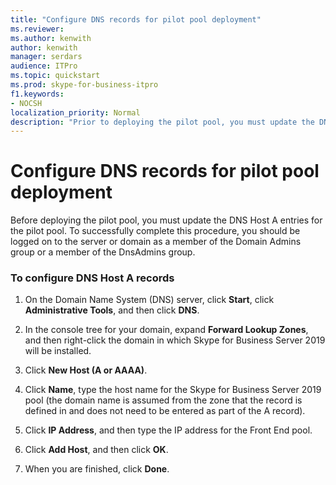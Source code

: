 ```yaml
---
title: "Configure DNS records for pilot pool deployment"
ms.reviewer: 
ms.author: kenwith
author: kenwith
manager: serdars
audience: ITPro
ms.topic: quickstart
ms.prod: skype-for-business-itpro
f1.keywords:
- NOCSH
localization_priority: Normal
description: "Prior to deploying the pilot pool, you must update the DNS Host A entries for the pilot pool. To successfully complete this procedure, you should be logged on to the server or domain as a member of the Domain Admins group or a member of the DnsAdmins group."
---
```


# Configure DNS records for pilot pool deployment

Before deploying the pilot pool, you must update the DNS Host A entries for the pilot pool. To successfully complete this procedure, you should be logged on to the server or domain as a member of the Domain Admins group or a member of the DnsAdmins group.
  
### To configure DNS Host A records

1. On the Domain Name System (DNS) server, click **Start**, click **Administrative Tools**, and then click **DNS**.
    
2. In the console tree for your domain, expand **Forward Lookup Zones**, and then right-click the domain in which Skype for Business Server 2019 will be installed.
    
3. Click **New Host (A or AAAA)**.
    
4. Click **Name**, type the host name for the Skype for Business Server 2019 pool (the domain name is assumed from the zone that the record is defined in and does not need to be entered as part of the A record).
    
5. Click **IP Address**, and then type the IP address for the Front End pool.
    
6. Click **Add Host**, and then click **OK**. 
    
7. When you are finished, click **Done**.
    

